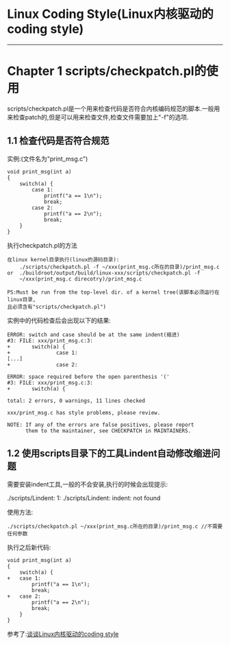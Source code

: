# Linux Coding Style(Linux内核驱动的coding style)
***
# Chapter 1 scripts/checkpatch.pl的使用

scripts/checkpatch.pl是一个用来检查代码是否符合内核编码规范的脚本.一般用来检查patch的,但是可以用来检查文件,检查文件需要加上"-f"的选项.

## 1.1 检查代码是否符合规范

实例:(文件名为"print_msg.c")

	void print_msg(int a)
	{
		switch(a) {
			case 1:
				printf("a == 1\n");
				break;
			case 2:
				printf("a == 2\n");
				break;
		}
	}

执行checkpatch.pl的方法

	在linux kernel目录执行(linux的源码目录):
		./scripts/checkpatch.pl -f ~/xxx(print_msg.c所在的目录)/print_msg.c
	or	./buildroot/output/build/linux-xxx/scripts/checkpatch.pl -f 
		~/xxx(print_msg.c direcotry)/print_msg.c
	
	PS:Must be run from the top-level dir. of a kernel tree(该脚本必须运行在linux目录,
	且必须含有"scripts/checkpatch.pl")

实例中的代码检查后会出现以下的结果:

	ERROR: switch and case should be at the same indent(缩进)
	#3: FILE: xxx/print_msg.c:3:
	+       switch(a) {
	+               case 1:
	[...]
	+               case 2:
	
	ERROR: space required before the open parenthesis '('
	#3: FILE: xxx/print_msg.c:3:
	+       switch(a) {
	
	total: 2 errors, 0 warnings, 11 lines checked
	
	xxx/print_msg.c has style problems, please review.
	
	NOTE: If any of the errors are false positives, please report
	      them to the maintainer, see CHECKPATCH in MAINTAINERS.

## 1.2 使用scripts目录下的工具Lindent自动修改缩进问题

需要安装indent工具,一般的不会安装,执行的时候会出现提示:

./scripts/Lindent: 1: ./scripts/Lindent: indent: not found

使用方法:

	./scripts/checkpatch.pl ~/xxx(print_msg.c所在的目录)/print_msg.c	//不需要任何参数
	
执行之后新代码:

	void print_msg(int a)
	{
		switch(a) {
	+	case 1:
			printf("a == 1\n");
			break;
	+	case 2:
			printf("a == 2\n");
			break;
		}
	}	

参考了:[谈谈Linux内核驱动的coding style](http://www.cnblogs.com/wwang/archive/2011/02/24/1960283.html)